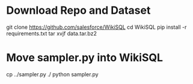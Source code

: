 # Download Repo and Dataset

git clone https://github.com/salesforce/WikiSQL
cd WikiSQL
pip install -r requirements.txt
tar xvjf data.tar.bz2

# Move sampler.py into WikiSQL
cp ../sampler.py ./
python sampler.py

